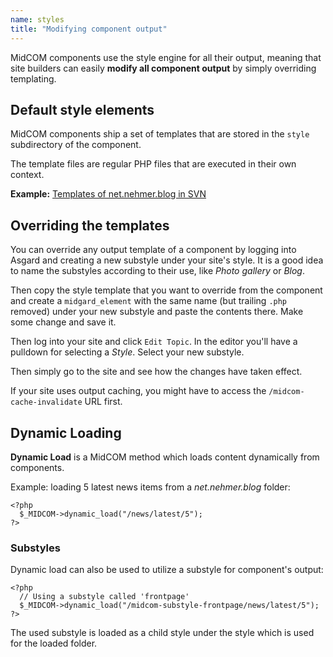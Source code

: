 ```yaml
---
name: styles
title: "Modifying component output"
---
```

MidCOM components use the style engine for all their output, meaning that site builders can easily __modify all component output__ by simply overriding templating.

## Default style elements

MidCOM components ship a set of templates that are stored in the `style` subdirectory of the component.

The template files are regular PHP files that are executed in their own context.

__Example:__ [Templates of net.nehmer.blog in SVN][1]

## Overriding the templates

You can override any output template of a component by logging into Asgard and creating a new substyle under your site's style. It is a good idea to name the substyles according to their use, like _Photo gallery_ or _Blog_.

Then copy the style template that you want to override from the component and create a `midgard_element` with the same name (but trailing `.php` removed) under your new substyle and paste the contents there. Make some change and save it.

Then log into your site and click `Edit Topic`. In the editor you'll have a pulldown for selecting a _Style_. Select your new substyle.

Then simply go to the site and see how the changes have taken effect. 

If your site uses output caching, you might have to access the `/midcom-cache-invalidate` URL first.

## Dynamic Loading

__Dynamic Load__ is a MidCOM method which loads content dynamically from components.

Example: loading 5 latest news items from a _net.nehmer.blog_ folder:

    <?php
      $_MIDCOM->dynamic_load("/news/latest/5");
    ?>

### Substyles

Dynamic load can also be used to utilize a substyle for component's output:

    <?php
      // Using a substyle called 'frontpage'
      $_MIDCOM->dynamic_load("/midcom-substyle-frontpage/news/latest/5");
    ?>

The used substyle is loaded as a child style under the style which is used for the loaded folder.

[1]: http://trac.midgard-project.org/browser/branches/ragnaroek/midcom/net.nehmer.blog/style 
